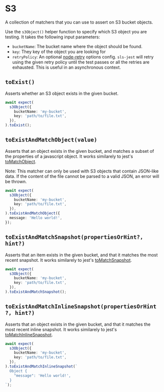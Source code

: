 # S3

A collection of matchers that you can use to assert on S3 bucket objects.

Use the `s3Object()` helper function to specify which S3 object you are testing. It takes the following input parameters:

- `bucketName`: The bucket name where the object should be found.
- `key`: They key of the object you are looking for
- `retryPolicy`: An optional [node-retry](https://github.com/tim-kos/node-retry) options config. `sls-jest` will retry using the given retry policy until the test passes or all the retries are exhausted. This is useful in an asynchronous context.

## `toExist()`

Asserts whether an S3 object exists in the given bucket.

```typescript
await expect(
  s3Object({
    bucketName: 'my-bucket',
    key: 'path/to/file.txt',
  }),
).toExist();
```

## `toExistAndMatchObject(value)`

Asserts that an object exists in the given bucket, and matches a subset of the properties of a javascript object. It works similarely to jest's [toMatchObject](https://jestjs.io/docs/expect#tomatchobjectobject).

Note: This matcher can only be used with S3 objects that contain JSON-like data. If the content of the file cannot be parsed to a valid JSON, an error will be thrown.

```typescript
await expect(
  s3Object({
    bucketName: 'my-bucket',
    key: 'path/to/file.txt',
  }),
).toExistAndMatchObject({
  message: 'Hello world!',
});
```

## `toExistAndMatchSnapshot(propertiesOrHint?, hint?)`

Asserts that an item exists in the given bucket, and that it matches the most recent snapshot. It works similarely to jest's [toMatchSnapshot](https://jestjs.io/docs/expect#tomatchsnapshotpropertymatchers-hint).

```typescript
await expect(
  s3Object({
    bucketName: 'my-bucket',
    key: 'path/to/file.txt',
  }),
).toExistAndMatchSnapshot();
```

## `toExistAndMatchInlineSnapshot(propertiesOrHint?, hint?)`

Asserts that an object exists in the given bucket, and that it matches the most recent inline snapshot. It works similarely to jest's [toMatchInlineSnapshot](https://jestjs.io/docs/expect#tomatchinlinesnapshotpropertymatchers-inlinesnapshot).

```typescript
await expect(
  s3Object({
    bucketName: 'my-bucket',
    key: 'path/to/file.txt',
  }),
).toExistAndMatchInlineSnapshot(`
  Object {
    "message": 'Hello world!',
  }
`);
```
